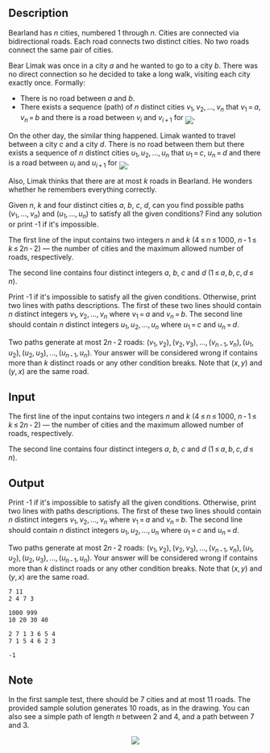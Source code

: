 ## Description

<div><p>Bearland has <span class="tex-span"><i>n</i></span> cities, numbered <span class="tex-span">1</span> through <span class="tex-span"><i>n</i></span>. Cities are connected via bidirectional roads. Each road connects two distinct cities. No two roads connect the same pair of cities.</p><p>Bear Limak was once in a city <span class="tex-span"><i>a</i></span> and he wanted to go to a city <span class="tex-span"><i>b</i></span>. There was no direct connection so he decided to take a long walk, visiting each city <span class="tex-font-style-bf">exactly once</span>. Formally: </p><ul> <li> There is no road between <span class="tex-span"><i>a</i></span> and <span class="tex-span"><i>b</i></span>. </li><li> There exists a sequence (path) of <span class="tex-span"><i>n</i></span> distinct cities <span class="tex-span"><i>v</i><sub class="lower-index">1</sub>, <i>v</i><sub class="lower-index">2</sub>, ..., <i>v</i><sub class="lower-index"><i>n</i></sub></span> that <span class="tex-span"><i>v</i><sub class="lower-index">1</sub> = <i>a</i></span>, <span class="tex-span"><i>v</i><sub class="lower-index"><i>n</i></sub> = <i>b</i></span> and there is a road between <span class="tex-span"><i>v</i><sub class="lower-index"><i>i</i></sub></span> and <span class="tex-span"><i>v</i><sub class="lower-index"><i>i</i> + 1</sub></span> for <img align="middle" class="tex-formula" src="file://xYXQF2Do.png" style="max-width: 100.0%;max-height: 100.0%;">. </li></ul><p>On the other day, the similar thing happened. Limak wanted to travel between a city <span class="tex-span"><i>c</i></span> and a city <span class="tex-span"><i>d</i></span>. There is no road between them but there exists a sequence of <span class="tex-span"><i>n</i></span> distinct cities <span class="tex-span"><i>u</i><sub class="lower-index">1</sub>, <i>u</i><sub class="lower-index">2</sub>, ..., <i>u</i><sub class="lower-index"><i>n</i></sub></span> that <span class="tex-span"><i>u</i><sub class="lower-index">1</sub> = <i>c</i></span>, <span class="tex-span"><i>u</i><sub class="lower-index"><i>n</i></sub> = <i>d</i></span> and there is a road between <span class="tex-span"><i>u</i><sub class="lower-index"><i>i</i></sub></span> and <span class="tex-span"><i>u</i><sub class="lower-index"><i>i</i> + 1</sub></span> for <img align="middle" class="tex-formula" src="file://lXSWpPYk.png" style="max-width: 100.0%;max-height: 100.0%;">.</p><p>Also, Limak thinks that there are at most <span class="tex-span"><i>k</i></span> roads in Bearland. He wonders whether he remembers everything correctly.</p><p>Given <span class="tex-span"><i>n</i></span>, <span class="tex-span"><i>k</i></span> and four distinct cities <span class="tex-span"><i>a</i></span>, <span class="tex-span"><i>b</i></span>, <span class="tex-span"><i>c</i></span>, <span class="tex-span"><i>d</i></span>, can you find possible paths <span class="tex-span">(<i>v</i><sub class="lower-index">1</sub>, ..., <i>v</i><sub class="lower-index"><i>n</i></sub>)</span> and <span class="tex-span">(<i>u</i><sub class="lower-index">1</sub>, ..., <i>u</i><sub class="lower-index"><i>n</i></sub>)</span> to satisfy all the given conditions? Find any solution or print <span class="tex-font-style-tt">-1</span> if it's impossible.</p></div><div class="input-specification"><p>The first line of the input contains two integers <span class="tex-span"><i>n</i></span> and <span class="tex-span"><i>k</i></span> (<span class="tex-span">4 ≤ <i>n</i> ≤ 1000</span>, <span class="tex-span"><i>n</i> - 1 ≤ <i>k</i> ≤ 2<i>n</i> - 2</span>)&nbsp;— the number of cities and the maximum allowed number of roads, respectively.</p><p>The second line contains four <span class="tex-font-style-bf">distinct</span> integers <span class="tex-span"><i>a</i></span>, <span class="tex-span"><i>b</i></span>, <span class="tex-span"><i>c</i></span> and <span class="tex-span"><i>d</i></span> (<span class="tex-span">1 ≤ <i>a</i>, <i>b</i>, <i>c</i>, <i>d</i> ≤ <i>n</i></span>).</p></div><div class="output-specification"><p>Print <span class="tex-font-style-tt">-1</span> if it's impossible to satisfy all the given conditions. Otherwise, print two lines with paths descriptions. The first of these two lines should contain <span class="tex-span"><i>n</i></span> distinct integers <span class="tex-span"><i>v</i><sub class="lower-index">1</sub>, <i>v</i><sub class="lower-index">2</sub>, ..., <i>v</i><sub class="lower-index"><i>n</i></sub></span> where <span class="tex-span"><i>v</i><sub class="lower-index">1</sub> = <i>a</i></span> and <span class="tex-span"><i>v</i><sub class="lower-index"><i>n</i></sub> = <i>b</i></span>. The second line should contain <span class="tex-span"><i>n</i></span> distinct integers <span class="tex-span"><i>u</i><sub class="lower-index">1</sub>, <i>u</i><sub class="lower-index">2</sub>, ..., <i>u</i><sub class="lower-index"><i>n</i></sub></span> where <span class="tex-span"><i>u</i><sub class="lower-index">1</sub> = <i>c</i></span> and <span class="tex-span"><i>u</i><sub class="lower-index"><i>n</i></sub> = <i>d</i></span>.</p><p>Two paths generate at most <span class="tex-span">2<i>n</i> - 2</span> roads: <span class="tex-span">(<i>v</i><sub class="lower-index">1</sub>, <i>v</i><sub class="lower-index">2</sub>), (<i>v</i><sub class="lower-index">2</sub>, <i>v</i><sub class="lower-index">3</sub>), ..., (<i>v</i><sub class="lower-index"><i>n</i> - 1</sub>, <i>v</i><sub class="lower-index"><i>n</i></sub>), (<i>u</i><sub class="lower-index">1</sub>, <i>u</i><sub class="lower-index">2</sub>), (<i>u</i><sub class="lower-index">2</sub>, <i>u</i><sub class="lower-index">3</sub>), ..., (<i>u</i><sub class="lower-index"><i>n</i> - 1</sub>, <i>u</i><sub class="lower-index"><i>n</i></sub>)</span>. Your answer will be considered wrong if contains more than <span class="tex-span"><i>k</i></span> distinct roads or any other condition breaks. Note that <span class="tex-span">(<i>x</i>, <i>y</i>)</span> and <span class="tex-span">(<i>y</i>, <i>x</i>)</span> are the same road.</p></div>

## Input

<p>The first line of the input contains two integers <span class="tex-span"><i>n</i></span> and <span class="tex-span"><i>k</i></span> (<span class="tex-span">4 ≤ <i>n</i> ≤ 1000</span>, <span class="tex-span"><i>n</i> - 1 ≤ <i>k</i> ≤ 2<i>n</i> - 2</span>)&nbsp;— the number of cities and the maximum allowed number of roads, respectively.</p><p>The second line contains four <span class="tex-font-style-bf">distinct</span> integers <span class="tex-span"><i>a</i></span>, <span class="tex-span"><i>b</i></span>, <span class="tex-span"><i>c</i></span> and <span class="tex-span"><i>d</i></span> (<span class="tex-span">1 ≤ <i>a</i>, <i>b</i>, <i>c</i>, <i>d</i> ≤ <i>n</i></span>).</p>

## Output

<p>Print <span class="tex-font-style-tt">-1</span> if it's impossible to satisfy all the given conditions. Otherwise, print two lines with paths descriptions. The first of these two lines should contain <span class="tex-span"><i>n</i></span> distinct integers <span class="tex-span"><i>v</i><sub class="lower-index">1</sub>, <i>v</i><sub class="lower-index">2</sub>, ..., <i>v</i><sub class="lower-index"><i>n</i></sub></span> where <span class="tex-span"><i>v</i><sub class="lower-index">1</sub> = <i>a</i></span> and <span class="tex-span"><i>v</i><sub class="lower-index"><i>n</i></sub> = <i>b</i></span>. The second line should contain <span class="tex-span"><i>n</i></span> distinct integers <span class="tex-span"><i>u</i><sub class="lower-index">1</sub>, <i>u</i><sub class="lower-index">2</sub>, ..., <i>u</i><sub class="lower-index"><i>n</i></sub></span> where <span class="tex-span"><i>u</i><sub class="lower-index">1</sub> = <i>c</i></span> and <span class="tex-span"><i>u</i><sub class="lower-index"><i>n</i></sub> = <i>d</i></span>.</p><p>Two paths generate at most <span class="tex-span">2<i>n</i> - 2</span> roads: <span class="tex-span">(<i>v</i><sub class="lower-index">1</sub>, <i>v</i><sub class="lower-index">2</sub>), (<i>v</i><sub class="lower-index">2</sub>, <i>v</i><sub class="lower-index">3</sub>), ..., (<i>v</i><sub class="lower-index"><i>n</i> - 1</sub>, <i>v</i><sub class="lower-index"><i>n</i></sub>), (<i>u</i><sub class="lower-index">1</sub>, <i>u</i><sub class="lower-index">2</sub>), (<i>u</i><sub class="lower-index">2</sub>, <i>u</i><sub class="lower-index">3</sub>), ..., (<i>u</i><sub class="lower-index"><i>n</i> - 1</sub>, <i>u</i><sub class="lower-index"><i>n</i></sub>)</span>. Your answer will be considered wrong if contains more than <span class="tex-span"><i>k</i></span> distinct roads or any other condition breaks. Note that <span class="tex-span">(<i>x</i>, <i>y</i>)</span> and <span class="tex-span">(<i>y</i>, <i>x</i>)</span> are the same road.</p>





```input1
7 11
2 4 7 3

```




```input2
1000 999
10 20 30 40

```




```output1
2 7 1 3 6 5 4
7 1 5 4 6 2 3

```




```output2
-1

```



## Note

<p>In the first sample test, there should be <span class="tex-span">7</span> cities and at most <span class="tex-span">11</span> roads. The provided sample solution generates <span class="tex-span">10</span> roads, as in the drawing. You can also see a simple path of length <span class="tex-span"><i>n</i></span> between <span class="tex-span">2</span> and <span class="tex-span">4</span>, and a path between <span class="tex-span">7</span> and <span class="tex-span">3</span>.</p><center> <img class="tex-graphics" src="file://l3WyTmK4.png" style="max-width: 100.0%;max-height: 100.0%;"> </center>
